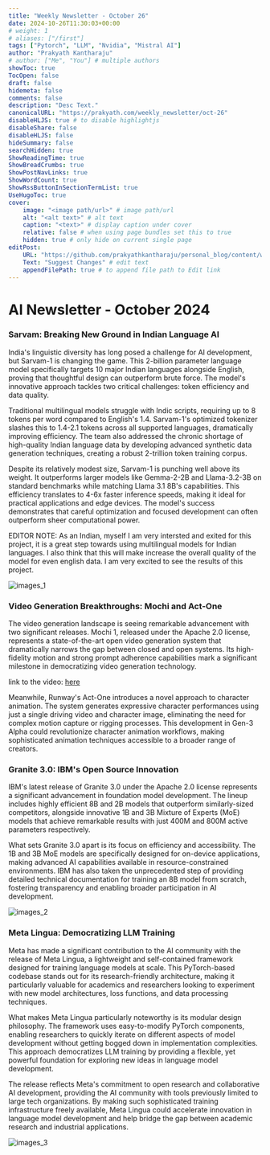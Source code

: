 ```yaml
---
title: "Weekly Newsletter - October 26"
date: 2024-10-26T11:30:03+00:00
# weight: 1
# aliases: ["/first"]
tags: ["Pytorch", "LLM", "Nvidia", "Mistral AI"]
author: "Prakyath Kantharaju"
# author: ["Me", "You"] # multiple authors
showToc: true
TocOpen: false
draft: false
hidemeta: false
comments: false
description: "Desc Text."
canonicalURL: "https://prakyath.com/weekly_newsletter/oct-26"
disableHLJS: true # to disable highlightjs
disableShare: false
disableHLJS: false
hideSummary: false
searchHidden: true
ShowReadingTime: true
ShowBreadCrumbs: true
ShowPostNavLinks: true
ShowWordCount: true
ShowRssButtonInSectionTermList: true
UseHugoToc: true
cover:
    image: "<image path/url>" # image path/url
    alt: "<alt text>" # alt text
    caption: "<text>" # display caption under cover
    relative: false # when using page bundles set this to true
    hidden: true # only hide on current single page
editPost:
    URL: "https://github.com/prakyathkantharaju/personal_blog/content/weekly_newsletter/oct-26.md"
    Text: "Suggest Changes" # edit text
    appendFilePath: true # to append file path to Edit link
---
```





# AI Newsletter - October 2024

### Sarvam: Breaking New Ground in Indian Language AI



India's linguistic diversity has long posed a challenge for AI development, but Sarvam-1 is changing the game. This 2-billion parameter language model specifically targets 10 major Indian languages alongside English, proving that thoughtful design can outperform brute force. The model's innovative approach tackles two critical challenges: token efficiency and data quality.

Traditional multilingual models struggle with Indic scripts, requiring up to 8 tokens per word compared to English's 1.4. Sarvam-1's optimized tokenizer slashes this to 1.4-2.1 tokens across all supported languages, dramatically improving efficiency. The team also addressed the chronic shortage of high-quality Indian language data by developing advanced synthetic data generation techniques, creating a robust 2-trillion token training corpus.

Despite its relatively modest size, Sarvam-1 is punching well above its weight. It outperforms larger models like Gemma-2-2B and Llama-3.2-3B on standard benchmarks while matching Llama 3.1 8B's capabilities. This efficiency translates to 4-6x faster inference speeds, making it ideal for practical applications and edge devices. The model's success demonstrates that careful optimization and focused development can often outperform sheer computational power.


EDITOR NOTE: As an Indian, myself I am very intersted and exited for this project, it is a great step towards using multilingual models for Indian languages. I also think that this will make increase the overall quality of the model for even english data. I am very excited to see the results of this project.

![images_1](/oct-25/indian_language_model.png)

### Video Generation Breakthroughs: Mochi and Act-One
The video generation landscape is seeing remarkable advancement with two significant releases. Mochi 1, released under the Apache 2.0 license, represents a state-of-the-art open video generation system that dramatically narrows the gap between closed and open systems. Its high-fidelity motion and strong prompt adherence capabilities mark a significant milestone in democratizing video generation technology.

link to the video: [here](https://cdn.gemo.dev/results/Sequence%2001.mp4)

<!-- Here is a video generated by Mochi 1 [here]("https://cdn.gemo.dev/results/Sequence%2001.mp4) -->


Meanwhile, Runway's Act-One introduces a novel approach to character animation. The system generates expressive character performances using just a single driving video and character image, eliminating the need for complex motion capture or rigging processes. This development in Gen-3 Alpha could revolutionize character animation workflows, making sophisticated animation techniques accessible to a broader range of creators.



### Granite 3.0: IBM's Open Source Innovation
IBM's latest release of Granite 3.0 under the Apache 2.0 license represents a significant advancement in foundation model development. The lineup includes highly efficient 8B and 2B models that outperform similarly-sized competitors, alongside innovative 1B and 3B Mixture of Experts (MoE) models that achieve remarkable results with just 400M and 800M active parameters respectively.

What sets Granite 3.0 apart is its focus on efficiency and accessibility. The 1B and 3B MoE models are specifically designed for on-device applications, making advanced AI capabilities available in resource-constrained environments. IBM has also taken the unprecedented step of providing detailed technical documentation for training an 8B model from scratch, fostering transparency and enabling broader participation in AI development.


![images_2](/oct-25/granite-3.0.png)


### Meta Lingua: Democratizing LLM Training
Meta has made a significant contribution to the AI community with the release of Meta Lingua, a lightweight and self-contained framework designed for training language models at scale. This PyTorch-based codebase stands out for its research-friendly architecture, making it particularly valuable for academics and researchers looking to experiment with new model architectures, loss functions, and data processing techniques.

What makes Meta Lingua particularly noteworthy is its modular design philosophy. The framework uses easy-to-modify PyTorch components, enabling researchers to quickly iterate on different aspects of model development without getting bogged down in implementation complexities. This approach democratizes LLM training by providing a flexible, yet powerful foundation for exploring new ideas in language model development.

The release reflects Meta's commitment to open research and collaborative AI development, providing the AI community with tools previously limited to large tech organizations. By making such sophisticated training infrastructure freely available, Meta Lingua could accelerate innovation in language model development and help bridge the gap between academic research and industrial applications.

![images_3](/oct-25/meta-lingua.png)
